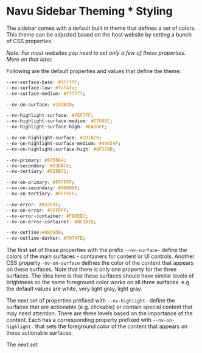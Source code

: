 # Navu Sidebar Theming * Styling

The sidebar comes with a default built in theme that defines a set of colors. This theme can be adjusted based on the host website by setting a bunch of CSS properties. 

*Note: For most websites you need to set only a few of these properties. More on that later.*

Following are the default properties and values that define the theme:

```css
--nv-surface-base: #ffffff;
--nv-surface-low: #fafafa;
--nv-surface-medium: #f7f7f7;

--nv-on-surface: #1D1B20;

--nv-highlight-surface: #FEF7FF;
--nv-highlight-surface-medium: #E7E0EC;
--nv-highlight-surface-high: #EADDFF;

--nv-on-highlight-surface: #1D1B20;
--nv-on-highlight-surface-medium: #49454F;
--nv-on-highlight-surface-high: #4F378B;

--nv-primary: #6750A4;
--nv-secondary: #03DAC6;
--nv-tertiary: #625B71;

--nv-on-primary: #FFFFFF;
--nv-on-secondary: #000000;
--nv-on-tertiary: #FFFFFF;

--nv-error: #B3261E;
--nv-on-error: #FFFFFF;
--nv-error-container: #F9DEDC;
--nv-on-error-container: #8C1D18;

--nv-outline:#d8d8d8;
--nv-outline-darker: #79747E;
```

The first set of these properties with the prefix `--nv-surface-` define the colors of the main surfaces - containers for content or UI controls. 
Another CSS property `-nv-on-surface` deifnes the color of the content that appears on these surfaces. Note that there is only one property for the three surfaces. 
The idea here is that these surfaces should have similar levels of brightness so the same foreground color works on all three surfaces. e.g. the default values are white, very light gray, light gray. 

The next set of properties prefixed with `--nv-highlight-` define the surfaces that are actionable (e.g. clickable) or contain special content that may need attention. There are three levels based on the importance of the content. 
Each has a corresponding property prefixed with `--nv-on-highlight-` that sets the foreground color of the content that appears on these actionable surfaces. 

The next set 

